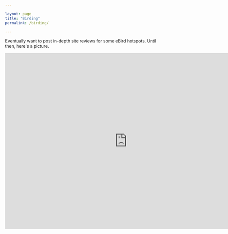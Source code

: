 ```yaml
---

layout: page
title: "Birding"
permalink: /birding/

---
```


Eventually want to post in-depth site reviews for some eBird hotspots. Until then, here's a picture. 

<iframe width="800" height="578" src="https://macaulaylibrary.org/asset/302789051/embed/800" frameborder="0" allowfullscreen style="width:800px;"></iframe>
